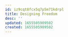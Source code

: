 ```yaml
---
id: iz9cqt8fcx5q7p5m71kdrpl
title: Designing Freedom
desc: ''
updated: 1655505909502
created: 1655505909502
---
```



